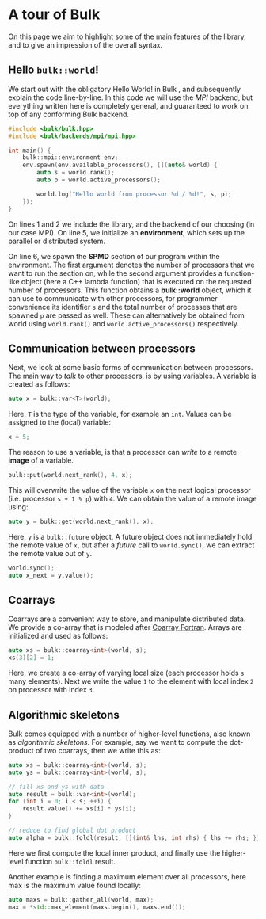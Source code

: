 A tour of Bulk
==============

On this page we aim to highlight some of the main features of the
library, and to give an impression of the overall syntax.

Hello `bulk::world`!
---------------------------------

We start out with the obligatory Hello World! in Bulk , and subsequently
explain the code line-by-line. In this code we will use the *MPI*
backend, but everything written here is completely general, and
guaranteed to work on top of any conforming Bulk backend.

```cpp
#include <bulk/bulk.hpp>
#include <bulk/backends/mpi/mpi.hpp>

int main() {
    bulk::mpi::environment env;
    env.spawn(env.available_processors(), [](auto& world) {
        auto s = world.rank();
        auto p = world.active_processors();

        world.log("Hello world from processor %d / %d!", s, p);
    });
}
```

On lines 1 and 2 we include the library, and the backend of our choosing
(in our case MPI). On line 5, we initialize an **environment**, which
sets up the parallel or distributed system.

On line 6, we spawn the **SPMD** section of our program within the
environment. The first argument denotes the number of processors that we
want to run the section on, while the second argument provides a
function-like object (here a C++ lambda function) that is executed on
the requested number of processors. This function obtains a
**bulk::world** object, which it can use to communicate with other
processors, for programmer convenience its identifier `s`
and the total number of processes that are spawned `p` are
passed as well. These can alternatively be obtained from world using
`world.rank()` and
`world.active_processors()` respectively.

Communication between processors
--------------------------------

Next, we look at some basic forms of communication between processors.
The main way to *talk* to other processors, is by using variables. A
variable is created as follows:

```cpp
auto x = bulk::var<T>(world);
```

Here, `T` is the type of the variable, for example an
`int`. Values can be assigned to the (local) variable:

```cpp
x = 5;
```

The reason to use a variable, is that a processor can *write* to a
remote **image** of a variable.

```cpp
bulk::put(world.next_rank(), 4, x);
```

This will overwrite the value of the variable `x` on the
next logical processor (i.e. processor `s + 1 % p`) with
`4`. We can obtain the value of a remote image using:

```cpp
auto y = bulk::get(world.next_rank(), x);
```

Here, `y` is a `bulk::future` object. A future
object does not immediately hold the remote value of `x`,
but after a *future* call to `world.sync()`, we can extract
the remote value out of `y`.

```cpp
world.sync();
auto x_next = y.value();
```

Coarrays
---------

Coarrays are a convenient way to store, and manipulate distributed
data. We provide a co-array that is modeled after [Coarray
Fortran](https://en.wikipedia.org/wiki/Coarray_Fortran). Arrays are
initialized and used as follows:

```cpp
auto xs = bulk::coarray<int>(world, s);
xs(3)[2] = 1;
```

Here, we create a co-array of varying local size (each processor holds
`s` many elements). Next we write the value
`1` to the element with local index `2` on
processor with index `3`.

Algorithmic skeletons
---------------------

Bulk comes equipped with a number of higher-level functions, also known as
*algorithmic skeletons*. For example, say we want to compute the
dot-product of two coarrays, then we write this as:

```cpp
auto xs = bulk::coarray<int>(world, s);
auto ys = bulk::coarray<int>(world, s);

// fill xs and ys with data
auto result = bulk::var<int>(world);
for (int i = 0; i < s; ++i) {
    result.value() += xs[i] * ys[i];
}

// reduce to find global dot product
auto alpha = bulk::foldl(result, [](int& lhs, int rhs) { lhs += rhs; });
```

Here we first compute the local inner product, and finally use the
higher-level function `bulk::foldl`
result.

Another example is finding a maximum element over all processors, here
max is the maximum value found locally:

```cpp
auto maxs = bulk::gather_all(world, max);
max = *std::max_element(maxs.begin(), maxs.end());
```

